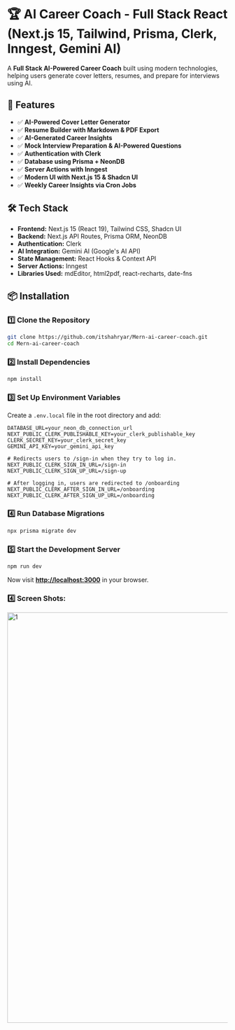 # 🏆 AI Career Coach - Full Stack React (Next.js 15, Tailwind, Prisma, Clerk, Inngest, Gemini AI)

A **Full Stack AI-Powered Career Coach** built using modern technologies, helping users generate cover letters, resumes, and prepare for interviews using AI.

## 🚀 Features
- ✅ **AI-Powered Cover Letter Generator**  
- ✅ **Resume Builder with Markdown & PDF Export**  
- ✅ **AI-Generated Career Insights**  
- ✅ **Mock Interview Preparation & AI-Powered Questions**  
- ✅ **Authentication with Clerk**  
- ✅ **Database using Prisma + NeonDB**  
- ✅ **Server Actions with Inngest**  
- ✅ **Modern UI with Next.js 15 & Shadcn UI**  
- ✅ **Weekly Career Insights via Cron Jobs**  

## 🛠 Tech Stack
- **Frontend:** Next.js 15 (React 19), Tailwind CSS, Shadcn UI  
- **Backend:** Next.js API Routes, Prisma ORM, NeonDB  
- **Authentication:** Clerk  
- **AI Integration:** Gemini AI (Google's AI API)  
- **State Management:** React Hooks & Context API  
- **Server Actions:** Inngest  
- **Libraries Used:** mdEditor, html2pdf, react-recharts, date-fns  

## 📦 Installation
### 1️⃣ Clone the Repository  
```sh
git clone https://github.com/itshahryar/Mern-ai-career-coach.git
cd Mern-ai-career-coach
```

### 2️⃣ Install Dependencies  
```sh
npm install
```

### 3️⃣ Set Up Environment Variables  
Create a `.env.local` file in the root directory and add:  
```env
DATABASE_URL=your_neon_db_connection_url
NEXT_PUBLIC_CLERK_PUBLISHABLE_KEY=your_clerk_publishable_key
CLERK_SECRET_KEY=your_clerk_secret_key
GEMINI_API_KEY=your_gemini_api_key

# Redirects users to /sign-in when they try to log in.
NEXT_PUBLIC_CLERK_SIGN_IN_URL=/sign-in
NEXT_PUBLIC_CLERK_SIGN_UP_URL=/sign-up

# After logging in, users are redirected to /onboarding
NEXT_PUBLIC_CLERK_AFTER_SIGN_IN_URL=/onboarding
NEXT_PUBLIC_CLERK_AFTER_SIGN_UP_URL=/onboarding
```

### 4️⃣ Run Database Migrations  
```sh
npx prisma migrate dev
```

### 5️⃣ Start the Development Server  
```sh
npm run dev
```
Now visit **[http://localhost:3000](http://localhost:3000)** in your browser.

### 4️⃣ Screen Shots:
<img width="938" alt="1" src="https://github.com/user-attachments/assets/6bb3f20d-1e13-4960-8874-51dd7700c458" />

